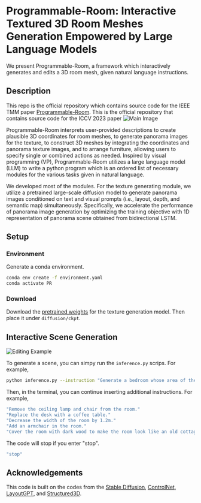 # Programmable-Room: Interactive Textured 3D Room Meshes Generation Empowered by Large Language Models

We present Programmable-Room, a framework which interactively generates and edits a 3D room mesh, given natural language instructions. 

## Description

This repo is the official repository which contains source code for the IEEE TMM paper [Programmable-Room](https://jihyun0510.github.io/Programmable_Room_Page/).
This is the official repository that contains source code for the ICCV 2023 paper
![Main Image](images/main.png)

Programmable-Room interprets user-provided descriptions to create plausible 3D coordinates for room meshes, to generate panorama images for the texture, to construct 3D meshes by integrating the coordinates and panorama texture images, and to arrange furniture, allowing users to specify single or combined actions as needed. 
Inspired by visual programming (VP), Programmable-Room utilizes a large language model (LLM) to write a python program which is an ordered list of necessary modules for the various tasks given in natural language. 

We developed most of the modules. For the texture generating module, we utilize a pretrained large-scale diffusion model to generate panorama images conditioned on text and visual prompts (i.e., layout, depth, and semantic map) simultaneously. Specifically, we accelerate the performance of panorama image generation by optimizing the training objective with 1D representation of panorama scene obtained from bidirectional LSTM.

## Setup

### Environment
Generate a conda environment.

```bash
conda env create -f environment.yaml
conda activate PR
```
### Download
Download the [pretrained weights](https://drive.google.com/file/d/1zU6xGu9DK4OKGUVTS65zL45TEX78sbAC/view?usp=sharing) for the texture generation model. Then place it under ```diffusion/ckpt```.

## Interactive Scene Generation

![Editing Example](images/editing.png)

To generate a scene, you can simpy run the ```inference.py``` scrips. For example,

```bash
python inference.py --instruction "Generate a bedroom whose area of the floor is equal to 30m^2. The walls, where there are a door and a window, are covered with light green fabric with stripes."
```

Then, in the terminal, you can continue inserting additional instructions. For example,

```bash
"Remove the ceiling lamp and chair from the room."
"Replace the desk with a coffee table."
"Decrease the width of the room by 1.2m."
"Add an armchair in the room."
"Cover the room with dark wood to make the room look like an old cottage."
```

The code will stop if you enter "stop".

```bash
"stop"
```

## Acknowledgements
This code is built on the codes from the [Stable Diffusion](https://github.com/CompVis/stable-diffusion.git), [ControlNet](https://github.com/lllyasviel/ControlNet.git), [LayoutGPT](https://github.com/weixi-feng/LayoutGPT.git), and [Structured3D](https://github.com/bertjiazheng/Structured3D.git).
